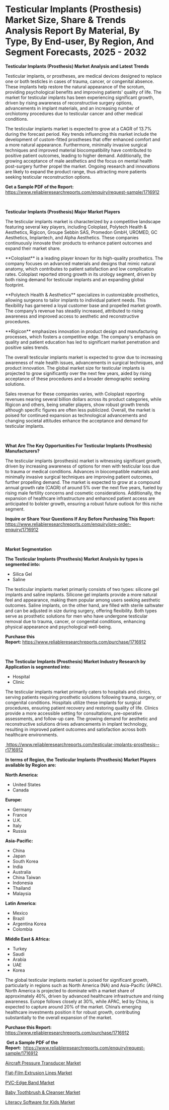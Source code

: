 <p><h1>Testicular Implants (Prosthesis) Market Size, Share & Trends Analysis Report By Material, By Type, By End-user, By Region, And Segment Forecasts, 2025 - 2032</h1></p><p><strong>Testicular Implants (Prosthesis) Market Analysis and Latest Trends</strong></p>
<p><p>Testicular implants, or prostheses, are medical devices designed to replace one or both testicles in cases of trauma, cancer, or congenital absence. These implants help restore the natural appearance of the scrotum, providing psychological benefits and improving patients' quality of life. The market for testicular implants has been experiencing significant growth, driven by rising awareness of reconstructive surgery options, advancements in implant materials, and an increasing number of orchiotomy procedures due to testicular cancer and other medical conditions.</p><p>The testicular implants market is expected to grow at a CAGR of 13.7% during the forecast period. Key trends influencing this market include the development of custom-fitted prostheses that offer enhanced comfort and a more natural appearance. Furthermore, minimally invasive surgical techniques and improved material biocompatibility have contributed to positive patient outcomes, leading to higher demand. Additionally, the growing acceptance of male aesthetics and the focus on mental health post-surgery further propel the market. Ongoing research and innovations are likely to expand the product range, thus attracting more patients seeking testicular reconstruction options.</p></p>
<p><strong>Get a Sample PDF of the Report:&nbsp;</strong> <a href="https://www.reliableresearchreports.com/enquiry/request-sample/1716912?utm_campaign=28&utm_medium=2&utm_source=Github&utm_content=ia&utm_term=25032025&utm_id=testicular-implants-prosthesis">https://www.reliableresearchreports.com/enquiry/request-sample/1716912</a></p>
<p>&nbsp;</p>
<p><strong>Testicular Implants (Prosthesis) Major Market Players</strong></p>
<p><p>The testicular implants market is characterized by a competitive landscape featuring several key players, including Coloplast, Polytech Health & Aesthetics, Rigicon, Groupe Sebbin SAS, Promedon GmbH, UROMED, GC Aesthetics, Implantech, and Alpha Aesthetics. These companies continuously innovate their products to enhance patient outcomes and expand their market share.</p><p>**Coloplast** is a leading player known for its high-quality prosthetics. The company focuses on advanced materials and designs that mimic natural anatomy, which contributes to patient satisfaction and low complication rates. Coloplast reported strong growth in its urology segment, driven by both rising demand for testicular implants and an expanding global footprint.</p><p>**Polytech Health & Aesthetics** specializes in customizable prosthetics, allowing surgeons to tailor implants to individual patient needs. This flexibility has garnered a loyal customer base and propelled market growth. The company’s revenue has steadily increased, attributed to rising awareness and improved access to aesthetic and reconstructive procedures.</p><p>**Rigicon** emphasizes innovation in product design and manufacturing processes, which fosters a competitive edge. The company's emphasis on quality and patient education has led to significant market penetration and positive sales trends.</p><p>The overall testicular implants market is expected to grow due to increasing awareness of male health issues, advancements in surgical techniques, and product innovation. The global market size for testicular implants is projected to grow significantly over the next few years, aided by rising acceptance of these procedures and a broader demographic seeking solutions.</p><p>Sales revenue for these companies varies, with Coloplast reporting revenues nearing several billion dollars across its product categories, while Rigicon and others, being smaller players, show robust growth trends although specific figures are often less publicized. Overall, the market is poised for continued expansion as technological advancements and changing societal attitudes enhance the acceptance and demand for testicular implants.</p></p>
<p>&nbsp;</p>
<p><strong>What Are The Key Opportunities For Testicular Implants (Prosthesis) Manufacturers?</strong></p>
<p><p>The testicular implants (prosthesis) market is witnessing significant growth, driven by increasing awareness of options for men with testicular loss due to trauma or medical conditions. Advances in biocompatible materials and minimally invasive surgical techniques are improving patient outcomes, further propelling demand. The market is expected to grow at a compound annual growth rate (CAGR) of around 5% over the next five years, fueled by rising male fertility concerns and cosmetic considerations. Additionally, the expansion of healthcare infrastructure and enhanced patient access are anticipated to bolster growth, ensuring a robust future outlook for this niche segment.</p></p>
<p><strong>Inquire or Share Your Questions If Any Before Purchasing This Report:</strong> <a href="https://www.reliableresearchreports.com/enquiry/pre-order-enquiry/1716912?utm_campaign=28&utm_medium=2&utm_source=Github&utm_content=ia&utm_term=25032025&utm_id=testicular-implants-prosthesis">https://www.reliableresearchreports.com/enquiry/pre-order-enquiry/1716912</a></p>
<p>&nbsp;</p>
<p><strong>Market Segmentation</strong></p>
<p><strong>The Testicular Implants (Prosthesis) Market Analysis by types is segmented into:</strong></p>
<p><ul><li>Silica Gel</li><li>Saline</li></ul></p>
<p><p>The testicular implants market primarily consists of two types: silicone gel implants and saline implants. Silicone gel implants provide a more natural feel and appearance, making them popular among users seeking aesthetic outcomes. Saline implants, on the other hand, are filled with sterile saltwater and can be adjusted in size during surgery, offering flexibility. Both types serve as prosthetic solutions for men who have undergone testicular removal due to trauma, cancer, or congenital conditions, enhancing physical appearance and psychological well-being.</p></p>
<p><strong>Purchase this Report:&nbsp;</strong><a href="https://www.reliableresearchreports.com/purchase/1716912?utm_campaign=28&utm_medium=2&utm_source=Github&utm_content=ia&utm_term=25032025&utm_id=testicular-implants-prosthesis">https://www.reliableresearchreports.com/purchase/1716912</a></p>
<p>&nbsp;</p>
<p><strong>The Testicular Implants (Prosthesis) Market Industry Research by Application is segmented into:</strong></p>
<p><ul><li>Hospital</li><li>Clinic</li></ul></p>
<p><p>The testicular implants market primarily caters to hospitals and clinics, serving patients requiring prosthetic solutions following trauma, surgery, or congenital conditions. Hospitals utilize these implants for surgical procedures, ensuring patient recovery and restoring quality of life. Clinics provide a more accessible setting for consultations, pre-operative assessments, and follow-up care. The growing demand for aesthetic and reconstructive solutions drives advancements in implant technology, resulting in improved patient outcomes and satisfaction across both healthcare environments.</p></p>
<p><a href="https://www.reliableresearchreports.com/testicular-implants-prosthesis--r1716912?utm_campaign=28&utm_medium=2&utm_source=Github&utm_content=ia&utm_term=25032025&utm_id=testicular-implants-prosthesis">&nbsp;https://www.reliableresearchreports.com/testicular-implants-prosthesis--r1716912</a></p>
<p><strong>In terms of Region, the Testicular Implants (Prosthesis) Market Players available by Region are:</strong></p>
<p>
    <p> <strong> North America: </strong>
        <ul>
            <li>United States</li>
            <li>Canada</li>
        </ul>
        </p> 
    <p> <strong> Europe: </strong>
        <ul>
            <li>Germany</li>
            <li>France</li>
            <li>U.K.</li>
            <li>Italy</li>
            <li>Russia</li>
        </ul>
        </p> 
    <p> <strong> Asia-Pacific: </strong>
        <ul>
            <li>China</li>
            <li>Japan</li>
            <li>South Korea</li>
            <li>India</li>
            <li>Australia</li>
            <li>China Taiwan</li>
            <li>Indonesia</li>
            <li>Thailand</li>
            <li>Malaysia</li>
        </ul>
        </p> 
    <p> <strong> Latin America: </strong>
        <ul>
            <li>Mexico</li>
            <li>Brazil</li>
            <li>Argentina Korea</li>
            <li>Colombia</li>
        </ul>
        </p> 
    <p> <strong> Middle East & Africa: </strong>
        <ul>
            <li>Turkey</li>
            <li>Saudi</li>
            <li>Arabia</li>
            <li>UAE</li>
            <li>Korea</li>
        </ul>
    </p>
    </p>
<p><p>The global testicular implants market is poised for significant growth, particularly in regions such as North America (NA) and Asia-Pacific (APAC). North America is projected to dominate with a market share of approximately 40%, driven by advanced healthcare infrastructure and rising awareness. Europe follows closely at 30%, while APAC, led by China, is expected to capture around 20% of the market. China’s emerging healthcare investments position it for robust growth, contributing substantially to the overall expansion of the market.</p></p>
<p><strong>Purchase this Report: </strong><a href="https://www.reliableresearchreports.com/purchase/1716912?utm_campaign=28&utm_medium=2&utm_source=Github&utm_content=ia&utm_term=25032025&utm_id=testicular-implants-prosthesis">https://www.reliableresearchreports.com/purchase/1716912</a></p>
<p>&nbsp;<strong>Get a Sample PDF of the Report:&nbsp;&nbsp;</strong><a href="https://www.reliableresearchreports.com/enquiry/request-sample/1716912?utm_campaign=28&utm_medium=2&utm_source=Github&utm_content=ia&utm_term=25032025&utm_id=testicular-implants-prosthesis">https://www.reliableresearchreports.com/enquiry/request-sample/1716912</a></p>
<p><strong></strong></p>
<p><p><a href="https://github.com/okornevonywx/Market-Research-Report-List-1/blob/main/aircraft-pressure-transducer-market.md?utm_campaign=28&utm_medium=2&utm_source=Github&utm_content=ia&utm_term=25032025&utm_id=testicular-implants-prosthesis">Aircraft Pressure Transducer Market</a></p><p><a href="https://github.com/abexjeliti/Market-Research-Report-List-1/blob/main/flat-film-extrusion-lines-market.md?utm_campaign=28&utm_medium=2&utm_source=Github&utm_content=ia&utm_term=25032025&utm_id=testicular-implants-prosthesis">Flat-Film Extrusion Lines Market</a></p><p><a href="https://github.com/duzcupetriv/Market-Research-Report-List-1/blob/main/pvc-edge-band-market.md?utm_campaign=28&utm_medium=2&utm_source=Github&utm_content=ia&utm_term=25032025&utm_id=testicular-implants-prosthesis">PVC-Edge Band Market</a></p><p><a href="https://github.com/rreynagjysma65/Market-Research-Report-List-1/blob/main/baby-toothbrush-cleanser-market.md?utm_campaign=28&utm_medium=2&utm_source=Github&utm_content=ia&utm_term=25032025&utm_id=testicular-implants-prosthesis">Baby Toothbrush & Cleanser Market</a></p><p><a href="https://github.com/hervedeidadw/Market-Research-Report-List-1/blob/main/literacy-software-for-kids-market.md?utm_campaign=28&utm_medium=2&utm_source=Github&utm_content=ia&utm_term=25032025&utm_id=testicular-implants-prosthesis">Literacy Software for Kids Market</a></p></p>